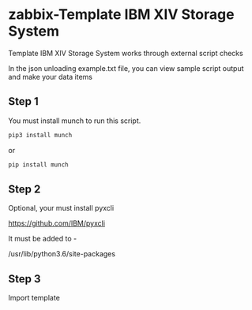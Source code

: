 # zabbix-Template IBM XIV Storage System
Template IBM XIV Storage System works through external script checks

In the json unloading example.txt file, you can view sample script output and make your data items

## Step 1

You must install munch to run this script.

```bash
pip3 install munch
```
or 
```bash
pip install munch
```

## Step 2

Optional, your must install pyxcli

https://github.com/IBM/pyxcli

It must be added to -

/usr/lib/python3.6/site-packages

## Step 3

Import template




